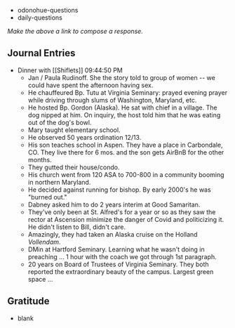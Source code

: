 - odonohue-questions
- daily-questions

*Make the above a link to compose a response.*
## Journal Entries
-  Dinner with [[Shiflets]] 09:44:50 PM
	- Jan / Paula Rudinoff. She the story told to group of women -- we could have spent the afternoon having sex.
	- He chauffeured Bp. Tutu at Virginia Seminary: prayed evening prayer while driving through slums of Washington, Maryland, etc.
	- He hosted Bp. Gordon (Alaska). He sat with chief in a village. The dog nipped at him. On inquiry, the host told him that he was eating out of the dog's bowl.
	- Mary taught elementary school.
	- He observed 50 years ordination 12/13.
	- His son teaches school in Aspen. They have a place in Carbondale, CO. They live there for 6 mos. and the son gets AirBnB for the other months.
	- They gutted their house/condo. 
	- His church went from 120 ASA to 700-800 in a community booming in northern Maryland.
	- He decided against running for bishop. By early 2000's he was "burned out."
	- Dabney asked him to do 2 years interim at Good Samaritan. 
	- They've only been at St. Alfred's for a year or so as they saw the rector at Ascension minimize the danger of Covid and politicizing it. He didn't listen to Bill, didn't care.
	- Amazingly, they had taken an Alaska cruise on the Holland *Vollendam*. 
	- DMin at Hartford Seminary. Learning what he wasn't doing in preaching ... 1 hour with the coach we got through 1st paragraph.
	- 20 years on Board of Trustees of Virginia Seminary. They both reported the extraordinary beauty of the campus. Largest green space ...

## Gratitude
- blank


